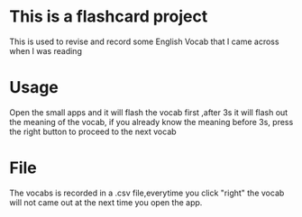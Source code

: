 # This is a flashcard project
This is used to revise and record some English Vocab that I came across when I was reading

# Usage
Open the small apps and it will flash the vocab first ,after 3s it will flash out the meaning of the vocab, if you already know the meaning before 3s,
press the right button to proceed to the next vocab

# File 
The vocabs is recorded in a .csv file,everytime you click "right" the vocab will not came out at the next time you open the app.
